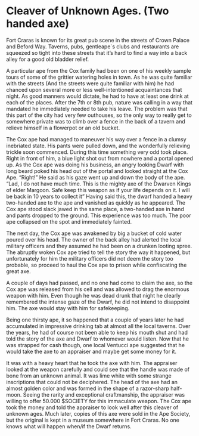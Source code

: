 # Cleaver of Unknown Ages. (Two handed axe)

Fort Craras is known for its great pub scene in the streets of Crown Palace and Beford Way. Taverns, pubs, gentleape\`s clubs and restaurants are squeezed so tight into these streets that it’s hard to find a way into a back alley for a good old bladder relief.

A particular ape from the Cox family had been on one of his weekly sample tours of some of the grittier watering holes in town. As he was quite familiar with the streets (And the streets were quite familiar with him) he had chanced upon several more or less well-intentioned acquaintances that night. As good manners would dictate, he had to have at least one drink at each of the places. After the 7th or 8th pub, nature was calling in a way that mandated he immediately needed to take his leave. The problem was that this part of the city had very few outhouses, so the only way to really get to somewhere private was to climb over a fence in the back of a tavern and relieve himself in a flowerpot or an old bucket.

The Cox ape had managed to maneuver his way over a fence in a clumsy inebriated state. His pants were pulled down, and the wonderfully relieving trickle soon commenced. During this time something very odd took place. Right in front of him, a blue light shot out from nowhere and a portal opened up. As the Cox ape was doing his business, an angry looking Dwarf with long beard poked his head out of the portal and looked straight at the Cox Ape. “Right!” He said as his gaze went up and down the body of the ape. “Lad, I do not have much time. This is the mighty axe of the Dwarven Kings of elder Margoon. Safe keep this weapon as if your life depends on it. I will be back in 10 years to collect it” Having said this, the dwarf handed a heavy two-handed axe to the ape and vanished as quickly as he appeared. The Cox ape stood slack jawed in the same place, a two-handed axe in hand and pants dropped to the ground. This experience was too much. The poor ape collapsed on the spot and immediately fainted.

The next day, the Cox ape was awakened by big a bucket of cold water poured over his head. The owner of the back alley had alerted the local military officers and they assumed he had been on a drunken looting spree. The abruptly woken Cox ape tried to tell the story the way it happened, but unfortunately for him the military officers did not deem the story too probable, so proceed to haul the Cox ape to prison while confiscating the great axe.

A couple of days had passed, and no one had come to claim the axe, so the Cox ape was released from his cell and was allowed to drag the enormous weapon with him. Even though he was dead drunk that night he clearly remembered the intense gaze of the Dwarf, he did not intend to disappoint him. The axe would stay with him for safekeeping.

Being one thirsty ape, it so happened that a couple of years later he had accumulated in impressive drinking tab at almost all the local taverns. Over the years, he had of course not been able to keep his mouth shut and had told the story of the axe and Dwarf to whomever would listen. Now that he was strapped for cash though, one local Ventucci ape suggested that he would take the axe to an appraiser and maybe get some money for it.

It was with a heavy heart that he took the axe with him. The appraiser looked at the weapon carefully and could see that the handle was made of bone from an unknown animal. It was lime white with some strange inscriptions that could not be deciphered. The head of the axe had an almost golden color and was formed in the shape of a razor-sharp half-moon. Seeing the rarity and exceptional craftmanship, the appraiser was willing to offer 50.000 $SOCIETY for this immaculate weapon. The Cox ape took the money and told the appraiser to look well after this cleaver of unknown ages. Much later, copies of this axe were sold in the Ape Society, but the original is kept in a museum somewhere in Fort Craras. No one knows what will happen when/if the Dwarf returns.
